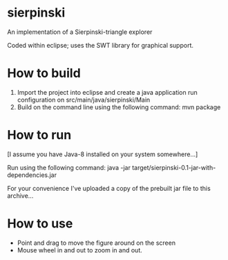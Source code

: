 # sierpinski
An implementation of a Sierpinski-triangle explorer

Coded within eclipse; uses the SWT library for graphical support.

# How to build
1. Import the project into eclipse and create a java application run 
   configuration on src/main/java/sierpinski/Main
2. Build on the command line using the following command:
 mvn package

# How to run
[I assume you have Java-8 installed on your system somewhere...]

Run using the following command:
 java -jar target/sierpinski-0.1-jar-with-dependencies.jar
 
For your convenience I've uploaded a copy of the prebuilt jar file 
to this archive...
 
# How to use
* Point and drag to move the figure around on the screen
* Mouse wheel in and out to zoom in and out.
